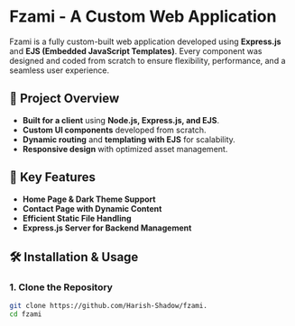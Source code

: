 # Fzami - A Custom Web Application

Fzami is a fully custom-built web application developed using **Express.js** and **EJS (Embedded JavaScript Templates)**. Every component was designed and coded from scratch to ensure flexibility, performance, and a seamless user experience.

## 🚀 Project Overview  
- **Built for a client** using **Node.js, Express.js, and EJS**.  
- **Custom UI components** developed from scratch.  
- **Dynamic routing** and **templating with EJS** for scalability.  
- **Responsive design** with optimized asset management.  

## 📌 Key Features  
- **Home Page & Dark Theme Support**  
- **Contact Page with Dynamic Content**  
- **Efficient Static File Handling**  
- **Express.js Server for Backend Management**  

## 🛠️ Installation & Usage  
### **1. Clone the Repository**  
```sh
git clone https://github.com/Harish-Shadow/fzami.
cd fzami

